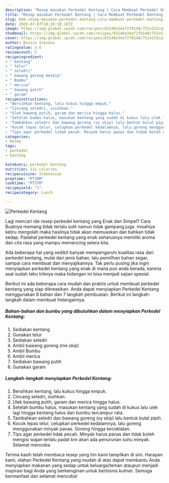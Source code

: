 ```yaml
---
description: "Resep masakan Perkedel Kentang | Cara Membuat Perkedel Kentang Yang Lezat Sekali"
title: "Resep masakan Perkedel Kentang | Cara Membuat Perkedel Kentang Yang Lezat Sekali"
slug: 666-resep-masakan-perkedel-kentang-cara-membuat-perkedel-kentang-yang-lezat-sekali
date: 2020-07-07T10:26:10.187Z
image: https://img-global.cpcdn.com/recipes/83146e34af2f8148/751x532cq70/perkedel-kentang-foto-resep-utama.jpg
thumbnail: https://img-global.cpcdn.com/recipes/83146e34af2f8148/751x532cq70/perkedel-kentang-foto-resep-utama.jpg
cover: https://img-global.cpcdn.com/recipes/83146e34af2f8148/751x532cq70/perkedel-kentang-foto-resep-utama.jpg
author: Bessie Stevens
ratingvalue: 3.6
reviewcount: 5
recipeingredient:
- " kentang"
- " telur"
- " seledri"
- " bawang goreng meskip"
- " Bumbu"
- " merica"
- " bawang putih"
- " garam"
recipeinstructions:
- "Bersihkan kentang, lalu kukus hingga empuk."
- "Cincang seledri, sisihkan."
- "Ulek bawang putih, garam dan merica hingga halus."
- "Setelah bumbu halus, masukan kentang yang sudah di kukus lalu ulek lagi hingga kentang halus dan bumbu tercampur rata."
- "Tambahkan seledri dan bawang goreng (sy skip) lalu bentuk bulat pipih."
- "Kocok lepas telur, celupkan perkedel kedalamnya, lalu goreng menggunakan minyak panas. Goreng hingga kecoklatan."
- "Tips agar perkedel tidak pecah. Minyak harus panas dan tidak boleh mengisi wajan terlalu padat krn akan ada penurunan suhu minyak. Selamat mencoba"
categories:
- Resep
tags:
- perkedel
- kentang

katakunci: perkedel kentang 
nutrition: 111 calories
recipecuisine: Indonesian
preptime: "PT30M"
cooktime: "PT37M"
recipeyield: "1"
recipecategory: Lunch

---
```



![Perkedel Kentang](https://img-global.cpcdn.com/recipes/83146e34af2f8148/751x532cq70/perkedel-kentang-foto-resep-utama.jpg)

Lagi mencari ide resep perkedel kentang yang Enak dan Simpel? Cara Buatnya memang tidak terlalu sulit namun tidak gampang juga. misalnya keliru mengolah maka hasilnya tidak akan memuaskan dan bahkan tidak sedap. Padahal perkedel kentang yang enak seharusnya memiliki aroma dan cita rasa yang mampu memancing selera kita.

Ada beberapa hal yang sedikit banyak mempengaruhi kualitas rasa dari perkedel kentang, mulai dari jenis bahan, lalu pemilihan bahan segar, sampai cara membuat dan menyajikannya. Tak perlu pusing jika ingin menyiapkan perkedel kentang yang enak di mana pun anda berada, karena asal sudah tahu triknya maka hidangan ini bisa menjadi sajian spesial.




Berikut ini ada beberapa cara mudah dan praktis untuk membuat perkedel kentang yang siap dikreasikan. Anda dapat menyiapkan Perkedel Kentang menggunakan 8 bahan dan 7 langkah pembuatan. Berikut ini langkah-langkah dalam membuat hidangannya.

<!--inarticleads1-->

##### Bahan-bahan dan bumbu yang dibutuhkan dalam menyiapkan Perkedel Kentang:

1. Sediakan  kentang
1. Gunakan  telur
1. Sediakan  seledri
1. Ambil  bawang goreng (me.skip)
1. Ambil  Bumbu
1. Ambil  merica
1. Sediakan  bawang putih
1. Gunakan  garam




<!--inarticleads2-->

##### Langkah-langkah menyiapkan Perkedel Kentang:

1. Bersihkan kentang, lalu kukus hingga empuk.
1. Cincang seledri, sisihkan.
1. Ulek bawang putih, garam dan merica hingga halus.
1. Setelah bumbu halus, masukan kentang yang sudah di kukus lalu ulek lagi hingga kentang halus dan bumbu tercampur rata.
1. Tambahkan seledri dan bawang goreng (sy skip) lalu bentuk bulat pipih.
1. Kocok lepas telur, celupkan perkedel kedalamnya, lalu goreng menggunakan minyak panas. Goreng hingga kecoklatan.
1. Tips agar perkedel tidak pecah. Minyak harus panas dan tidak boleh mengisi wajan terlalu padat krn akan ada penurunan suhu minyak. Selamat mencoba




Terima kasih telah membaca resep yang tim kami tampilkan di sini. Harapan kami, olahan Perkedel Kentang yang mudah di atas dapat membantu Anda menyiapkan makanan yang sedap untuk keluarga/teman ataupun menjadi inspirasi bagi Anda yang berkeinginan untuk berbisnis kuliner. Semoga bermanfaat dan selamat mencoba!
